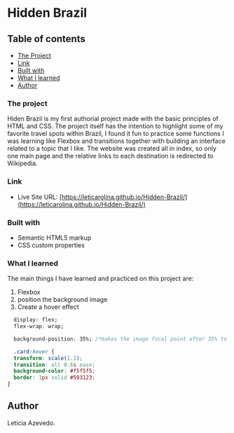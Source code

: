 # Hidden Brazil

## Table of contents

- [The Project](#the-project)
- [Link](#link)
- [Built with](#built-with)
- [What I learned](#what-i-learned)
- [Author](#author)

### The project
Hiden Brazil is my first authorial project made with the basic principles of HTML and CSS. 
The project itself has the intention to highlight some of my favorite travel spots within Brazil, I found it fun to practice some functions I was learning like Flexbox and transitions together with building an interface related to a topic that I like. The website was created all in index, so only one main page and the relative links to each destination is redirected to Wikipedia.

### Link

- Live Site URL: [https://leticarolina.github.io/Hidden-Brazil/](https://leticarolina.github.io/Hidden-Brazil/)

### Built with

- Semantic HTML5 markup
- CSS custom properties

### What I learned

The main things I have learned and practiced on this project are:
1. Flexbox
2. position the background image
3. Create a hover effect 
```css
  display: flex;
  flex-wrap: wrap;

  background-position: 35%; /*makes the image focal point after 35% to be responsive and focused*/

  .card:hover {
  transform: scale(1.1);
  transition: all 0.6s ease;
  background-color: #f5f5f5;
  border: 1px solid #593123;
}
```

## Author

Leticia Azevedo.
